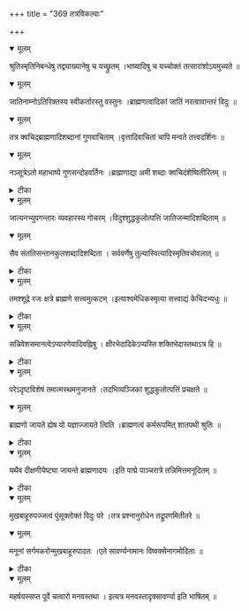 +++
title = "369 तत्रविकल्पाः"

+++


<details open><summary>मूलम्</summary>

श्रुतिस्मृतिनिबन्धेषु तद्व्याख्यानेषु च यच्छ्रुतम् ।भाष्यादिषु च यच्चोक्तं तत्सारांशोऽयमुच्यते ॥
</details>



<details open><summary>मूलम्</summary>

जातिनाम्नोऽतिरिक्तस्य स्वीकर्तारस्तु वस्तुनः ।ब्राह्मणत्वादिकां जातिं नरत्वावान्तरं विदुः ॥
</details>



<details open><summary>मूलम्</summary>

तत्र क्वचिद्ब्राह्मणादिशब्दानां गुणवाचिताम् ।वृत्तादिवाचितां चापि मन्वते तत्त्वदर्शिनः ॥
</details>



<details open><summary>मूलम्</summary>

नञ्सूत्रेऽतो महाभाष्ये गुणसन्दोहवर्तिनः ।ब्राह्मणाद्या अमी शब्दाः क्वचिदंशेष्वितीरितम् ॥
</details>



<details><summary>टीका</summary>

पाणिनि.[2-2-6]
</details>



<details open><summary>मूलम्</summary>

जात्यनभ्युपगन्तारः व्यवहारस्य गोचरम् ।विदुश्शुद्धकुलोत्पत्तिं जातिजन्मादिशब्दिताम् ॥
</details>



<details open><summary>मूलम्</summary>

सैव संततिसन्तानकुलशब्दादिशब्दिता । सर्ववर्णेषु तुल्यास्वित्यादिस्मृतिवचोवलात् ॥
</details>



<details><summary>टीका</summary>

मनु.[10-5]
</details>



<details open><summary>मूलम्</summary>

तमश्शूद्रे रजः क्षत्रे ब्राह्मणे सत्त्वमुत्कटम् ।इत्याश्वमेधिकस्मृत्या सत्त्वाद्यं केचिदभ्यधुः ॥
</details>



<details><summary>टीका</summary>

भारत.[14-39]
</details>



<details open><summary>मूलम्</summary>

सन्निवेशसमानत्वेऽप्यारणेयादिवह्निषु । क्षीरभेदादिकेऽप्यस्ति शक्तिभेदास्तथाऽत्र हि ॥
</details>



<details><summary>टीका</summary>

श्रुत.[1-3-7]
</details>



<details open><summary>मूलम्</summary>

परेऽदृष्टविशेषं तमात्मस्थमनुजानते ।तदभिव्यञ्जिकां शुद्धकुलोत्पत्तिं प्रचक्षते ॥
</details>



<details open><summary>मूलम्</summary>

ब्राह्मणो जायते ह्येष यो यज्ञाज्जायते त्विति ।ब्राह्मणत्वं कर्मरूपमित् शातपथी श्रुतिः ॥
</details>



<details><summary>टीका</summary>

शतपथ.[3-1-1-40]
</details>



<details open><summary>मूलम्</summary>

यथैव दीक्षणीयेष्ट्या जायन्ते ब्राह्मणादयः ।इति पाद्मे पाञ्चरात्रे तन्निमित्तमनूदितम् ॥
</details>



<details><summary>टीका</summary>

पाद्म-चर्या.[1-8]
</details>



<details open><summary>मूलम्</summary>

मुखबाहूरुपज्जत्वं पुंसूक्तोक्तं विदुः परे ।तत्र प्रश्नानुरोधेन तद्रूपणमितीतरे ॥
</details>



<details open><summary>मूलम्</summary>

मनूनां सर्गमकरोन्मुखबाहूरुपादतः ।एते सावर्ण्यनामानः विष्वक्सेनागमोदिताः ॥
</details>



<details><summary>टीका</summary>

तत्त्वत्रयव्या.[173]
</details>



<details open><summary>मूलम्</summary>

महर्षयस्सप्त पूर्वे चत्वारो मनवस्तथा । इत्यत्र मनवस्तादृक्सावर्ण्या इति भाषितम् ॥
</details>

